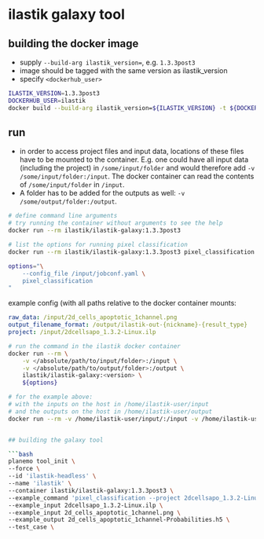 # ilastik galaxy tool

## building the docker image

* supply `--build-arg ilastik_version=`, e.g. `1.3.3post3`
* image should be tagged with the same version as ilastik_version
* specify `<dockerhub_user>`

```bash
ILASTIK_VERSION=1.3.3post3
DOCKERHUB_USER=ilastik
docker build --build-arg ilastik_version=${ILASTIK_VERSION} -t ${DOCKERHUB_USER}/ilastik-galaxy:${ILASTIK_VERSION} .
```

## run

* in order to access project files and input data, locations of these files have to be mounted to the container.
  E.g. one could have all input data (including the project) in `/some/input/folder` and would therefore add `-v /some/input/folder:/input`.
  The docker container can read the contents of `/some/input/folder` in `/input`.
* A folder has to be added for the outputs as well: `-v /some/output/folder:/output`.

```bash
# define command line arguments
# try running the container without arguments to see the help
docker run --rm ilastik/ilastik-galaxy:1.3.3post3

# list the options for running pixel classification
docker run --rm ilastik/ilastik-galaxy:1.3.3post3 pixel_classification --help
```

```bash
options="\
    --config_file /input/jobconf.yaml \
    pixel_classification
"
```

example config (with all paths relative to the docker container mounts:

```yaml
raw_data: /input/2d_cells_apoptotic_1channel.png
output_filename_format: /output/ilastik-out-{nickname}-{result_type}
project: /input/2dcellsapo_1.3.2-Linux.ilp
```

```bash
# run the command in the ilastik docker container
docker run --rm \
    -v </absolute/path/to/input/folder>:/input \
    -v </absolute/path/to/output/folder>:/output \
    ilastik/ilastik-galaxy:<version> \
    ${options}
```

```bash
# for the example above:
# with the inputs on the host in /home/ilastik-user/input
# and the outputs on the host in /home/ilastik-user/output
docker run --rm -v /home/ilastik-user/input/:/input -v /home/ilastik-user/output/:/output ilastik/ilastik-galaxy:1.3.3post3 --config_file /input/jobconf.yaml pixel_classification


## building the galaxy tool

```bash
planemo tool_init \
--force \
--id 'ilastik-headless' \
--name 'ilastik' \
--container ilastik/ilastik-galaxy:1.3.3post3 \
--example_command 'pixel_classification --project 2dcellsapo_1.3.2-Linux.ilp --raw_data 2d_cells_apoptotic_1channel.png --output_filename_format 2d_cells_apoptotic_1channel-Probabilities.h5' \
--example_input 2dcellsapo_1.3.2-Linux.ilp \
--example_input 2d_cells_apoptotic_1channel.png \
--example_output 2d_cells_apoptotic_1channel-Probabilities.h5 \
--test_case \

```

